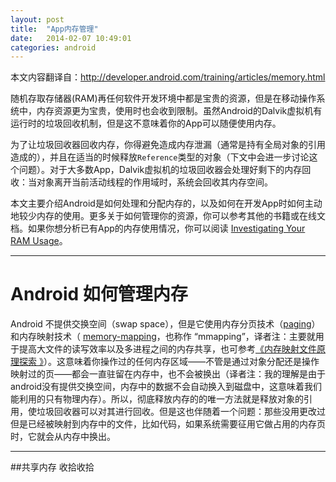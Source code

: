 ```yaml
---
layout: post
title:  "App内存管理"
date:   2014-02-07 10:49:01
categories: android
---
```


本文内容翻译自：http://developer.android.com/training/articles/memory.html

随机存取存储器(RAM)再任何软件开发环境中都是宝贵的资源，但是在移动操作系统中，内存资源更为宝贵，使用时也会收到限制。虽然Android的Dalvik虚拟机有运行时的垃圾回收机制，但是这不意味着你的App可以随便使用内存。

为了让垃圾回收器回收内存，你得避免造成内存泄漏（通常是持有全局对象的引用造成的），并且在适当的时候释放`Reference`类型的对象（下文中会进一步讨论这个问题）。对于大多数App，Dalvik虚拟机的垃圾回收器会处理好剩下的内存回收：当对象离开当前活动线程的作用域时，系统会回收其内存空间。

本文主要介绍Android是如何处理和分配内存的，以及如何在开发App时如何主动地较少内存的使用。更多关于如何管理你的资源，你可以参考其他的书籍或在线文档。如果你想分析已有App的内存使用情况，你可以阅读 [Investigating Your RAM Usage](http://developer.android.com/tools/debugging/debugging-memory.html)。


***
# Android 如何管理内存
Android 不提供交换空间（swap space），但是它使用内存分页技术（[paging](http://en.wikipedia.org/wiki/Paging)）和内存映射技术（ [memory-mapping](http://en.wikipedia.org/wiki/Memory-mapped_files)，也称作 “mmapping”，译者注：主要就用于提高大文件的读写效率以及多进程之间的内存共享，也可参考[《内存映射文件原理探索 》](http://blog.csdn.net/mg0832058/article/details/5890688)）。这意味着你操作过的任何内存区域——不管是通过对象分配还是操作映射过的页——都会一直驻留在内存中，也不会被换出（译者注：我的理解是由于android没有提供交换空间，内存中的数据不会自动换入到磁盘中，这意味着我们能利用的只有物理内存）。所以，彻底释放内存的的唯一方法就是释放对象的引用，使垃圾回收器可以对其进行回收。但是这也伴随着一个问题：那些没用更改过但是已经被映射到内存中的文件，比如代码，如果系统需要征用它做占用的内存页时，它就会从内存中换出。

***
##共享内存
收拾收拾
